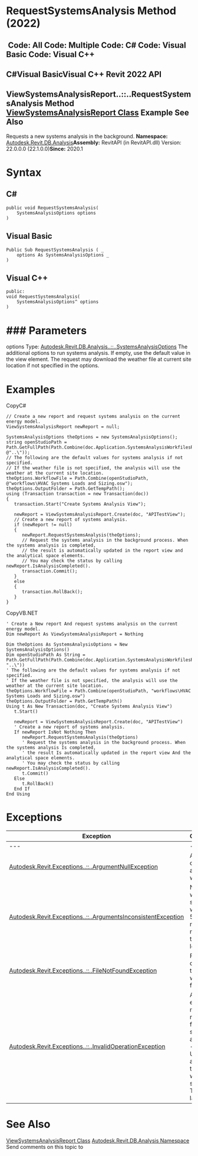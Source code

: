 # RequestSystemsAnalysis Method (2022)

﻿
 Code: All Code: Multiple Code: C# Code: Visual Basic Code: Visual C++   
---  
C#Visual BasicVisual C++
Revit 2022 API  
---  
ViewSystemsAnalysisReport..::..RequestSystemsAnalysis Method   
[ViewSystemsAnalysisReport Class](a7b5b7de-dfdb-e57f-7fac-1ff1dbf35e4d.md "ViewSystemsAnalysisReport Class") Example See Also  
---  
Requests a new systems analysis in the background. 
**Namespace:** [Autodesk.Revit.DB.Analysis](958e2e12-587d-f188-5d7b-f13d7dbfdf48.md "Autodesk.Revit.DB.Analysis Namespace")**Assembly:** RevitAPI (in RevitAPI.dll) Version: 22.0.0.0 (22.1.0.0)**Since:** 2020.1 
# Syntax
C#  
---  
```text
public void RequestSystemsAnalysis(
	SystemsAnalysisOptions options
)
```
  
Visual Basic  
---  
```text
Public Sub RequestSystemsAnalysis ( _
	options As SystemsAnalysisOptions _
)
```
  
Visual C++  
---  
```text
public:
void RequestSystemsAnalysis(
	SystemsAnalysisOptions^ options
)
```
  
# ### Parameters
options
    Type: [Autodesk.Revit.DB.Analysis..::..SystemsAnalysisOptions](8d8fe6a8-d3f6-c4fd-99ac-3181ba0253d6.md "SystemsAnalysisOptions Class") The additional options to run systems analysis. If empty, use the default value in the view element. The request may download the weather file at current site location if not specified in the options. 
# Examples
CopyC#
```text
// Create a new report and request systems analysis on the current energy model.
ViewSystemsAnalysisReport newReport = null;

SystemsAnalysisOptions theOptions = new SystemsAnalysisOptions();
string openStudioPath = Path.GetFullPath(Path.Combine(doc.Application.SystemsAnalysisWorkfilesRootPath, @"..\"));
// The following are the default values for systems analysis if not specified.
// If the weather file is not specified, the analysis will use the weather at the current site location.
theOptions.WorkflowFile = Path.Combine(openStudioPath, @"workflows\HVAC Systems Loads and Sizing.osw");
theOptions.OutputFolder = Path.GetTempPath();
using (Transaction transaction = new Transaction(doc))
{
   transaction.Start("Create Systems Analysis View");

   newReport = ViewSystemsAnalysisReport.Create(doc, "APITestView");
   // Create a new report of systems analysis. 
   if (newReport != null)
   {
      newReport.RequestSystemsAnalysis(theOptions);
      // Request the systems analysis in the background process. When the systems analysis is completed, 
      // the result is automatically updated in the report view and the analytical space elements.
      // You may check the status by calling newReport.IsAnalysisCompleted().
      transaction.Commit();
   }
   else
   {
      transaction.RollBack();
   }
}
```

CopyVB.NET
```text
' Create a New report And request systems analysis on the current energy model.
Dim newReport As ViewSystemsAnalysisReport = Nothing

Dim theOptions As SystemsAnalysisOptions = New SystemsAnalysisOptions()
Dim openStudioPath As String = Path.GetFullPath(Path.Combine(doc.Application.SystemsAnalysisWorkfilesRootPath, "..\"))
' The following are the default values for systems analysis if not specified.
' If the weather file is not specified, the analysis will use the weather at the current site location.
theOptions.WorkflowFile = Path.Combine(openStudioPath, "workflows\HVAC Systems Loads and Sizing.osw")
theOptions.OutputFolder = Path.GetTempPath()
Using t As New Transaction(doc, "Create Systems Analysis View")
   t.Start()

   newReport = ViewSystemsAnalysisReport.Create(doc, "APITestView")
   ' Create a new report of systems analysis. 
   If newReport IsNot Nothing Then
      newReport.RequestSystemsAnalysis(theOptions)
      ' Request the systems analysis in the background process. When the systems analysis Is completed, 
      ' the result Is automatically updated in the report view And the analytical space elements.
      ' You may check the status by calling newReport.IsAnalysisCompleted().
      t.Commit()
   Else
      t.RollBack()
   End If
End Using
```

# Exceptions
| Exception | Condition |
| --- | --- |
| --- | --- |
| [Autodesk.Revit.Exceptions..::..ArgumentNullException](631e1424-60f4-929b-4e52-dda9dcd26316.md "ArgumentNullException Class") | A non-optional argument was null |
| [Autodesk.Revit.Exceptions..::..ArgumentsInconsistentException](05972c68-fa6d-3a83-d720-ad84fbc4780f.md "ArgumentsInconsistentException Class") | No weather station is within 500 nautical miles of this site location. |
| [Autodesk.Revit.Exceptions..::..FileNotFoundException](73250198-dbc6-e760-4297-ec062f00f574.md "FileNotFoundException Class") | Fail to download the weather file. |
| [Autodesk.Revit.Exceptions..::..InvalidOperationException](9e715f03-3884-e539-4dd6-8d7545733adc.md "InvalidOperationException Class") | A valid energy model is required for systems analysis. -or- Unable to access the weather service. Try again later. |

# See Also
[ViewSystemsAnalysisReport Class](a7b5b7de-dfdb-e57f-7fac-1ff1dbf35e4d.md "ViewSystemsAnalysisReport Class")
[Autodesk.Revit.DB.Analysis Namespace](958e2e12-587d-f188-5d7b-f13d7dbfdf48.md "Autodesk.Revit.DB.Analysis Namespace")
Send comments on this topic to 